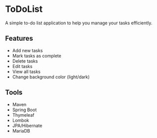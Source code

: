 # ToDoList

A simple to-do list application to help you manage your tasks efficiently.

## Features

- Add new tasks
- Mark tasks as complete
- Delete tasks
- Edit tasks
- View all tasks
- Change background color (light/dark)

## Tools

- Maven
- Spring Boot
- Thymeleaf
- Lombok
- JPA/Hibernate
- MariaDB
